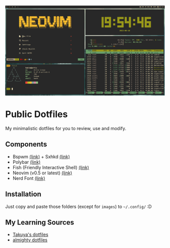 ![desktop screenshot](./images/image1.png)

# Public Dotfiles
My minimalistic dotfiles for you to review, use and modify.

## Components
- Bspwm [(link)](https://github.com/baskerville/bspwm) + Sxhkd [(link)](https://github.com/baskerville/sxhkd)
- Polybar [(link)](https://github.com/polybar/polybar)
- Fish (Friendly Interactive Shell) [(link)](https://fishshell.com/)
- Neovim (v0.5 or latest) [(link)](https://neovim.io/)
- Nerd Font [(link)](https://www.nerdfonts.com/)

## Installation
Just copy and paste those folders (except for `images`) to `~/.config/` :D

## My Learning Sources
- [Takuya's dotfiles](https://github.com/craftzdog/dotfiles-public)
- [almighty dotfiles](https://github.com/addy-dclxvi/almighty-dotfiles)



